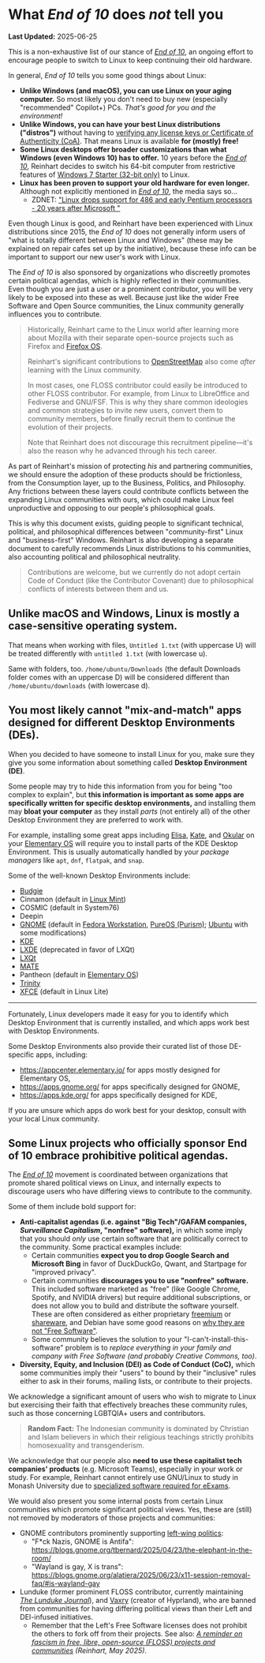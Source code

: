 # What *End of 10* does *not* tell you

**Last Updated:** 2025-06-25

This is a non-exhaustive list of our stance of *[End of 10]*, an ongoing effort to encourage people to switch to Linux to keep continuing their old hardware.

In general, *End of 10* tells you some good things about Linux:

+ **Unlike Windows (and macOS), you can use Linux on your aging computer.** So most likely you don't need to buy new (especially "recommended" Copilot+) PCs. *That's good for you and the environment!*
+ **Unlike Windows, you can have your best Linux distributions ("distros")** without having to [verifying any license keys or Certificate of Authenticity (CoA)](https://www.microsoft.com/en-us/howtotell/hardware-pc-purchase). That means Linux is available **for (mostly) free!**
+ **Some Linux desktops offer broader customizations than what Windows (even Windows 10) has to offer.** 10 years before the *[End of 10]*, Reinhart decides to switch his 64-bit computer from restrictive features of [Windows 7 Starter (32-bit only)](https://en.wikipedia.org/wiki/Windows_7_editions) to Linux.
+ **Linux has been proven to support your old hardware for even longer.** Although not explicitly mentioned in *[End of 10]*, the media says so...
  - ZDNET: ["Linux drops support for 486 and early Pentium processors - 20 years after Microsoft "](https://www.zdnet.com/article/linux-drops-support-for-486-and-early-pentium-processors-20-years-after-microsoft/)

Even though Linux is good, and Reinhart have been experienced with Linux distributions since 2015, the *End of 10* does not generally inform users of "what is totally different between Linux and Windows" (these may be explained on repair cafes set up by the initiative), because these info can be important to support our new user's work with Linux.

The *End of 10* is also sponsored by organizations who discreetly promotes certain political agendas, which is highly reflected in their communities. Even though you are just a user or a prominent contributor, you will be very likely to be exposed into these as well. Because just like the wider Free Software and Open Source communities, the Linux community generally influences you to contribute.

> Historically, Reinhart came to the Linux world after learning more about Mozilla with their separate open-source projects such as Firefox and [Firefox OS](https://en.wikipedia.org/wiki/Firefox_OS).
> 
> Reinhart's significant contributions to [OpenStreetMap](https://openstreetmap.org) also come *after* learning with the Linux community.
> 
> In most cases, one FLOSS contributor could easily be introduced to other FLOSS contributor. For example, from Linux to LibreOffice and Fediverse and GNU/FSF. This is why they share common ideologies and common strategies to invite new users, convert them to community members, before finally recruit them to continue the evolution of their projects.
> 
> Note that Reinhart does not discourage this recruitment pipeline&mdash;it's also the reason why he advanced through his tech career.

As part of Reinhart's mission of protecting *his* and partnering communities, we should ensure the adoption of these products should be frictionless, from the Consumption layer, up to the Business, Politics, and Philosophy. Any frictions between these layers could contribute conflicts between the expanding Linux communities with ours, which could make Linux feel unproductive and opposing to our people's philosophical goals.

This is why this document exists, guiding people to significant technical, political, and philosophical differences between "community-first" Linux and "business-first" Windows. Reinhart is also developing a separate document to carefully recommends Linux distributions to his communities, also accounting political and philosophical neutrality.

> Contributions are welcome, but we currently do not adopt certain Code of Conduct (like the Contributor Covenant) due to philosophical conflicts of interests between them and us.

## Unlike macOS and Windows, Linux is mostly a case-sensitive operating system.

That means when working with files, `Untitled 1.txt` (with uppercase U) will be treated differently with `untitled 1.txt` (with lowercase u).

Same with folders, too. `/home/ubuntu/Downloads` (the default Downloads folder comes with an uppercase D) will be considered different than `/home/ubuntu/downloads` (with lowercase d).

## You most likely cannot "mix-and-match" apps designed for different Desktop Environments (DEs).

When you decided to have someone to install Linux for you, make sure they give you some information about something called **Desktop Environment (DE)**.

Some people may try to hide this information from you for being "too complex to explain", but **this information is important as some apps are specifically written for specific desktop environments,** and installing them may **bloat your computer** as they install *parts* (not entirely all) of the other Desktop Environment they are preferred to work with.

For example, installing some great apps including [Elisa](https://flathub.org/apps/org.kde.elisa), [Kate](https://kate-editor.org/), and [Okular](https://flathub.org/apps/org.kde.okular) on your [Elementary OS](https://elementary.io/) will require you to install parts of the KDE Desktop Environment. This is usually automatically handled by your *package managers* like `apt`, `dnf`, `flatpak`, and `snap`.

Some of the well-known Desktop Environments include:

+ [Budgie](https://buddiesofbudgie.org/)
+ Cinnamon (default in [Linux Mint](https://www.linuxmint.com/))
+ COSMIC (default in System76)
+ Deepin
+ [GNOME](https://gnome.org/) (default in [Fedora Workstation](https://fedoraproject.org/workstation/), [PureOS (Purism)](https://pureos.net/); [Ubuntu](https://www.ubuntu.com/) with some modifications)
+ [KDE](https://kde.org/)
+ [LXDE](https://lxde.sourceforge.net/about.html) (deprecated in favor of LXQt)
+ [LXQt](https://lxqt-project.org/)
+ [MATE](https://mate-desktop.org/)
+ Pantheon (default in [Elementary OS](https://elementary.io/))
+ [Trinity](https://www.trinitydesktop.org/)
+ [XFCE](https://www.xfce.org/) (default in Linux Lite)

---

Fortunately, Linux developers made it easy for you to identify which Desktop Environment that is currently installed, and which apps work best with Desktop Environments.

Some Desktop Environments also provide their curated list of those DE-specific apps, including:

+ <https://appcenter.elementary.io/> for apps mostly designed for Elementary OS,
+ <https://apps.gnome.org/> for apps specifically designed for GNOME,
+ <https://apps.kde.org/> for apps specifically designed for KDE,

If you are unsure which apps do work best for your desktop, consult with your local Linux community.

## Some Linux projects who officially sponsor End of 10 embrace prohibitive political agendas.

The *[End of 10]* movement is coordinated between organizations that promote shared political views on Linux, and internally expects to discourage users who have differing views to contribute to the community.

Some of them include bold support for:

+ **Anti-capitalist agendas (i.e. against "Big Tech"/GAFAM companies, *Surveillance Capitalism*, "nonfree" software),** in which some imply that you should *only* use certain software that are politically correct to the community. Some practical examples include:
  - Certain communities **expect you to drop Google Search and Microsoft Bing** in favor of DuckDuckGo, Qwant, and Startpage for "improved privacy".
  - Certain communities **discourages you to use "nonfree" software.** This included software marketed as "free" (like Google Chrome, Spotify, and NVIDIA drivers) but require additional subscriptions, or does not allow you to build and distribute the software yourself. These are often considered as either proprietary [freemium](https://en.wikipedia.org/wiki/Freemium) or [shareware](https://en.wikipedia.org/wiki/Shareware), and Debian have some good reasons on [why they are not "Free Software"](https://people.debian.org/~bap/dfsg-faq.html).
  - Some community believes the solution to your "I-can't-install-this-software" problem is to *replace everything in your family and company with Free Software (and probably Creative Commons, too)*.
+ **Diversity, Equity, and Inclusion (DEI) as Code of Conduct (CoC),** which some communities imply their "users" to bound by their "inclusive" rules either to ask in their forums, mailing lists, or contribute to their projects.

We acknowledge a significant amount of users who wish to migrate to Linux but exercising their faith that effectively breaches these community rules, such as those concerning LGBTQIA+ users and contributors.

> **Random Fact:** The Indonesian community is dominated by Christian and Islam believers in which their religious teachings strictly prohibits homosexuality and transgenderism.

We acknowledge that our people also **need to use these capitalist tech companies' products** (e.g. Microsoft Teams), especially in your work or study. For example, Reinhart cannot entirely use GNU/Linux to study in Monash University due to [specialized software required for eExams](https://www.monash.edu/students/admin/assessments/exams/device-specs).

We would also present you some internal posts from certain Linux communities which promote significant political views. Yes, these are (still) not removed by moderators of those projects and communities:

+ GNOME contributors prominently supporting [left-wing politics](https://en.wikipedia.org/wiki/Left-wing_politics):
  - "F*ck Nazis, GNOME is Antifa": <https://blogs.gnome.org/tbernard/2025/04/23/the-elephant-in-the-room/>
  - "Wayland is gay, X is trans": <https://blogs.gnome.org/alatiera/2025/06/23/x11-session-removal-faq/#is-wayland-gay>
+ Lunduke (former prominent FLOSS contributor, currently maintaining *[The Lunduke Journal](https://lunduke.com/)*), and [Vaxry](https://vaxry.net/) (creator of Hyprland), who are banned from communities for having differing political views than their Left and DEI-infused initiatives.
  - Remember that the Left's Free Software licenses does not prohibit the others to fork off from their projects. See also: *[A reminder on fascism in free, libre, open-source (FLOSS) projects and communities](https://reinhart1010.id/blog/2025/05/01/a-reminder-on-fascism-in-free-libre-open-source-floss-projects-and-communities/) (Reinhart, May 2025)*.

[End of 10]: https://endof10.org/
